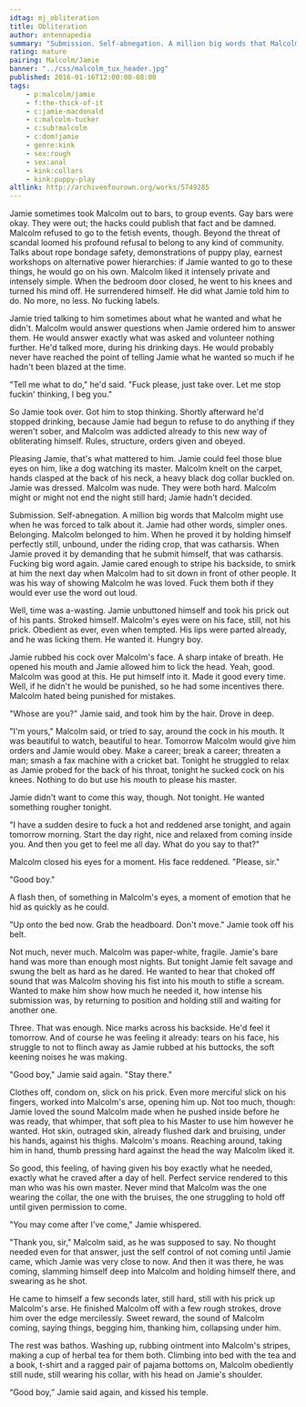 ```yaml
---
idtag: mj_obliteration
title: Obliteration
author: antennapedia
summary: "Submission. Self-abnegation. A million big words that Malcolm might use when he was forced to talk about it. Jamie had other words, simpler ones. Malcolm belonged to him."
rating: mature
pairing: Malcolm/Jamie
banner: "../css/malcolm_tux_header.jpg"
published: 2016-01-16T12:00:00-08:00
tags:
    - p:malcolm/jamie
    - f:the-thick-of-it
    - c:jamie-macdonald
    - c:malcolm-tucker
    - c:sub!malcolm
    - c:dom!jamie
    - genre:kink
    - sex:rough
    - sex:anal
    - kink:collars
    - kink:puppy-play
altlink: http://archiveofourown.org/works/5749285
---
```

Jamie sometimes took Malcolm out to bars, to group events. Gay bars were okay. They were out; the hacks could publish that fact and be damned. Malcolm refused to go to the fetish events, though. Beyond the threat of scandal loomed his profound refusal to belong to any kind of community. Talks about rope bondage safety, demonstrations of puppy play, earnest workshops on alternative power hierarchies: if Jamie wanted to go to these things, he would go on his own. Malcolm liked it intensely private and intensely simple. When the bedroom door closed, he went to his knees and turned his mind off. He surrendered himself. He did what Jamie told him to do. No more, no less. No fucking labels.

Jamie tried talking to him sometimes about what he wanted and what he didn't. Malcolm would answer questions when Jamie ordered him to answer them. He would answer exactly what was asked and volunteer nothing further. He'd talked more, during his drinking days. He would probably never have reached the point of telling Jamie what he wanted so much if he hadn't been blazed at the time.

"Tell me what to do," he'd said. "Fuck please, just take over. Let me stop fuckin' thinking, I beg you."

So Jamie took over. Got him to stop thinking. Shortly afterward he'd stopped drinking, because Jamie had begun to refuse to do anything if they weren't sober, and Malcolm was addicted already to this new way of obliterating himself. Rules, structure, orders given and obeyed.

Pleasing Jamie, that's what mattered to him. Jamie could feel those blue eyes on him, like a dog watching its master. Malcolm knelt on the carpet, hands clasped at the back of his neck, a heavy black dog collar buckled on. Jamie was dressed. Malcolm was nude. They were both hard. Malcolm might or might not end the night still hard; Jamie hadn't decided.

Submission. Self-abnegation. A million big words that Malcolm might use when he was forced to talk about it. Jamie had other words, simpler ones. Belonging. Malcolm belonged to him. When he proved it by holding himself perfectly still, unbound, under the riding crop, that was catharsis. When Jamie proved it by demanding that he submit himself, that was catharsis. Fucking big word again. Jamie cared enough to stripe his backside, to smirk at him the next day when Malcolm had to sit down in front of other people. It was his way of showing Malcolm he was loved. Fuck them both if they would ever use the word out loud.

Well, time was a-wasting. Jamie unbuttoned himself and took his prick out of his pants. Stroked himself. Malcolm's eyes were on his face, still, not his prick. Obedient as ever, even when tempted.  His lips were parted already, and he was licking them. He wanted it. Hungry boy.

Jamie rubbed his cock over Malcolm's face. A sharp intake of breath. He opened his mouth and Jamie allowed him to lick the head. Yeah, good. Malcolm was good at this. He put himself into it. Made it good every time. Well, if he didn't he would be punished, so he had some incentives there. Malcolm hated being punished for mistakes.

"Whose are you?" Jamie said, and took him by the hair. Drove in deep.

"I'm yours," Malcolm said, or tried to say, around the cock in his mouth. It was beautiful to watch, beautiful to hear. Tomorrow Malcolm would give him orders and Jamie would obey. Make a career; break a career; threaten a man; smash a fax machine with a cricket bat. Tonight he struggled to relax as Jamie probed for the back of his throat, tonight he sucked cock on his knees. Nothing to do but use his mouth to please his master.

Jamie didn't want to come this way, though. Not tonight. He wanted something rougher tonight.

"I have a sudden desire to fuck a hot and reddened arse tonight, and again tomorrow morning. Start the day right, nice and relaxed from coming inside you. And then you get to feel me all day. What do you say to that?"

Malcolm closed his eyes for a moment. His face reddened. "Please, sir."

"Good boy."

A flash then, of something in Malcolm's eyes, a moment of emotion that he hid as quickly as he could.

"Up onto the bed now. Grab the headboard. Don't move." Jamie took off his belt.

Not much, never much. Malcolm was paper-white, fragile. Jamie's bare hand was more than enough most nights. But tonight Jamie felt savage and swung the belt as hard as he dared. He wanted to hear that choked off sound that was Malcolm shoving his fist into his mouth to stifle a scream. Wanted to make him show how much he needed it, how intense his submission was, by returning to position and holding still and waiting for another one.

Three. That was enough. Nice marks across his backside. He'd feel it tomorrow. And of course he was feeling it already: tears on his face, his struggle to not to flinch away as Jamie rubbed at his buttocks, the soft keening noises he was making.

"Good boy," Jamie said again. "Stay there."

Clothes off, condom on, slick on his prick. Even more merciful slick on his fingers, worked into Malcolm's arse, opening him up. Not too much, though: Jamie loved the sound Malcolm made when he pushed inside before he was ready, that whimper, that soft plea to his Master to use him however he wanted. Hot skin, outraged skin, already flushed dark and bruising, under his hands, against his thighs. Malcolm's moans. Reaching around, taking him in hand, thumb pressing hard against the head the way Malcolm liked it.

So good, this feeling, of having given his boy exactly what he needed, exactly what he craved after a day of hell. Perfect service rendered to this man who was his own master. Never mind that Malcolm was the one wearing the collar, the one with the bruises, the one struggling to hold off until given permission to come.

"You may come after I've come," Jamie whispered.

"Thank you, sir," Malcolm said, as he was supposed to say. No thought needed even for that answer, just the self control of not coming until Jamie came, which Jamie was very close to now. And then it was there, he was coming, slamming himself deep into Malcolm and holding himself there, and swearing as he shot.

He came to himself a few seconds later, still hard, still with his prick up Malcolm's arse. He finished Malcolm off with a few rough strokes, drove him over the edge mercilessly. Sweet reward, the sound of Malcolm coming, saying things, begging him, thanking him, collapsing under him.

The rest was bathos. Washing up, rubbing ointment into Malcolm's stripes, making a cup of herbal tea for them both. Climbing into bed with the tea and a book, t-shirt and a ragged pair of pajama bottoms on, Malcolm obediently still nude, still wearing his collar, with his head on Jamie's shoulder.

“Good boy,” Jamie said again, and kissed his temple.
